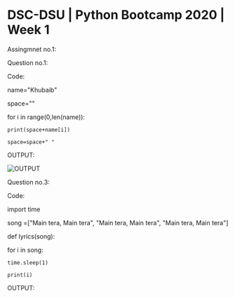 # DSC-DSU | Python Bootcamp 2020 | Week 1
Assingmnet no.1:

Question no.1:

Code:

name="Khubaib"

space=""

for i in range(0,len(name)):

    print(space+name[i])
    
    space=space+" "


OUTPUT:

![OUTPUT](https://user-images.githubusercontent.com/49817481/101786162-6df91f00-3b1f-11eb-9956-7ce7e943d1fe.png)

Question no.3:

Code:

import time

song =["Main tera, Main tera", "Main tera, Main tera", "Main tera, Main tera"] 

def lyrics(song):

  for i in song:
  
    time.sleep(1)
    
    print(i)
    
OUTPUT:





